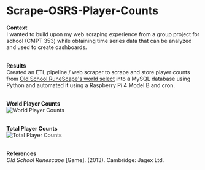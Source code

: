 # Scrape-OSRS-Player-Counts

**Context**<br>
I wanted to build upon my web scraping experience from a group project for school (CMPT 353) while obtaining time series data that can be analyzed and used to create dashboards.
<br><br>


**Results** <br>
Created an ETL pipeline / web scraper to scrape and store player counts from [Old School RuneScape's world select](https://oldschool.runescape.com/slu) into a MySQL database using Python and automated it using a Raspberry Pi 4 Model B and cron.
<br><br>


**World Player Counts**<br>
![World Player Counts](https://github.com/ys-lin14/scrape-osrs-player-counts/blob/main/screenshots/world_player_counts.png?raw=true)
<br><br>


**Total Player Counts**<br>
![Total Player Counts](https://github.com/ys-lin14/scrape-osrs-player-counts/blob/main/screenshots/total_player_counts.png?raw=true)
<br><br>


**References**<br>
*Old School Runescape* [Game]. (2013). Cambridge: Jagex Ltd.
